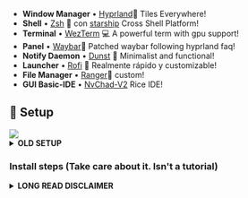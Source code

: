 - **Window Manager** • [Hyprland](https://github.com/hyprwm/Hyprland)🎨 Tiles
  Everywhere!
- **Shell** • [Zsh](https://www.zsh.org) 🐚 con
  [starship](https://github.com/starship/starship) Cross Shell Platform!
- **Terminal** • [WezTerm](https://github.com/wez/wezterm) 💻 A powerful term
  with gpu support!
- **Panel** • [Waybar](https://aur.archlinux.org/packages/waybar-hyprland-git)🍧
  Patched waybar following hyprland faq!
- **Notify Daemon** • [Dunst](https://github.com/dunst-project/dunst) 🍃
  Minimalist and functional!
- **Launcher** • [Rofi](https://github.com/davatorium/rofi) 🚀 Realmente rápido
  y customizable!
- **File Manager** • [Ranger](https://github.com/ranger/ranger)🔖 custom!
- **GUI Basic-IDE** • [NvChad-V2](https://github.com/linuxmobile/nvchad-v2) Rice
  IDE!

## 🌸 Setup

<img align="center" src="/assets/r-unixporn.webp">

<details>
<summary><b>OLD SETUP</b></summary>

<img align="center" src="https://i.imgur.com/QopB79H.png">

[GRUVxYRLAND](https://github.com/linuxmobile/hyprland-dots/tree/Gruvland)
</details>

### Install steps (Take care about it. Isn't a tutorial)

<details>

[Read Spanish Detailed Guide Here](https://aprendiendoaprogramar.netlify.app/configurando-hyprland-y-wayland/)

<summary><b>LONG READ DISCLAIMER</b></summary>

## INSTALLATION (Arch Based Only)

##### First of all, this is a cute disclaimer. All of this settings are installed in Artix and in wayland only! I don't know how it work in other distro.

<div align="left">

<details>
<summary><h3>Hyprland Stuff</h3></summary>

###### To get started, let's make sure we have all the necessary prerequisites. In this case, I'm using Paru as the AUR helper, but keep in mind that your system may require a different approach.

- Installation using paru

```sh
## Hyprland Stuff
paru -S hyprland-git hyprpicker-git waybar-hyprland-git \
dunst nwg-look wf-recorder wlogout wlsunset
```

</details>

<details>
<summary><h3>Dependencies</h3></summary>

- Installation using paru

```sh
## Dependencies
paru -S colord ffmpegthumbnailer gnome-keyring grimblast-git gtk-engine-murrine \
imagemagick kvantum pamixer playerctl polkit-kde-agent qt5-quickcontrols        \
qt5-quickcontrols2 qt5-wayland qt6-wayland swaybg ttf-font-awesome tumbler     \
ttf-jetbrains-mono ttf-icomoon-feather xdg-desktop-portal-hyprland-git xdotool  \
xwaylandvideobridge-cursor-mode-2-git cliphist qt5-imageformats qt5ct
```

</details>

<details>
<summary><h3>Apps & More</h3></summary>

```sh
## CLI & Tools
paru -S btop cava neofetch noise-suppression-for-voice   \
rofi-lbonn-wayland-git rofi-emoji starship zsh viewnior ocs-url
```

```sh
## Browser & File Explorer
paru -S brave-bin file-roller noto-fonts noto-fonts-cjk  \
noto-fonts-emoji thunar thunar-archive-plugin
```

```sh
# VSCode
paru -S code code-features code-marketplace
```

```sh
# Theme Based
paru -S catppuccin-gtk-theme-macchiato catppuccin-gtk-theme-mocha papirus-icon-theme sddm-git swaylock-effects-git kvantum kvantum-theme-catppuccin-git
```

```sh
# Pipewire & OBS
paru -S obs-studio-rc ffmpeg-obs cef-minimal-obs-rc-bin   \
pipewire pipewire-alsa pipewire-audio pipewire-pulse      \
pipewire-jack wireplumber gst-plugin-pipewire pavucontrol
```

</details>

</div>

<div align="left">

<details>
<summary><h3>DOTFILES</h3></summary>

###### To get started, let's make sure we have all the necessary prerequisites. In this case, I'm using Paru as the AUR helper, but keep in mind that your system may require a different approach.

```sh
git clone https://github.com/linuxmobile/hyprland-dots $HOME/Downloads/hyprland-dots/
cd $HOME/Downloads/hyprland-dots/
rsync -avxHAXP --exclude '.git*' .* ~/
```

</details>
</div>

## Credits

_Beauty community: [r/unixporn](https://www.reddit.com/r/unixporn)._

**©** _Artist who make Wallpapers, graphics and more_

**©** _All of mantainers of this amazing and opensource tools :3_

---

© [Owl4ce](https://github.com/owl4ce) © [Ilham25](https://github.com/ilham25) ©
[Siduck](https://github.com/siduck) © [NvChad](https://github.com/NvChad) ©
[Rxyhn](https://github.com/rxyhn) © [AmitGold](https://github.com/AmitGolden)
